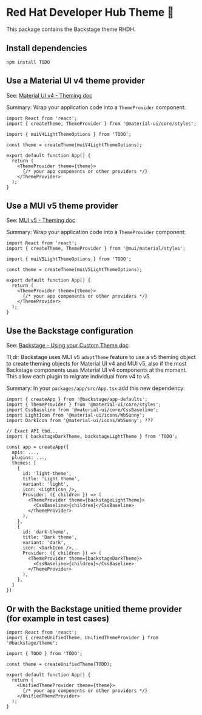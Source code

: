 # Red Hat Developer Hub Theme 🎨

This package contains the Backstage theme RHDH.

## Install dependencies

```
npm install TODO
```

## Use a Material UI v4 theme provider

See: [Material UI v4 - Theming doc](https://v4.mui.com/customization/theming/)

Summary: Wrap your application code into a `ThemeProvider` component:

```tsx
import React from 'react';
import { createTheme, ThemeProvider } from '@material-ui/core/styles';

import { muiV4LightThemeOptions } from 'TODO';

const theme = createTheme(muiV4LightThemeOptions);

export default function App() {
  return (
    <ThemeProvider theme={theme}>
      {/* your app components or other providers */}
    </ThemeProvider>
  );
}
```

## Use a MUI v5 theme provider

See: [MUI v5 - Theming doc](https://mui.com/material-ui/customization/theming/)

Summary: Wrap your application code into a `ThemeProvider` component:

```tsx
import React from 'react';
import { createTheme, ThemeProvider } from '@mui/material/styles';

import { muiV5LightThemeOptions } from 'TODO';

const theme = createTheme(muiV5LightThemeOptions);

export default function App() {
  return (
    <ThemeProvider theme={theme}>
      {/* your app components or other providers */}
    </ThemeProvider>
  );
}
```

## Use the Backstage configuration

See: [Backstage - Using your Custom Theme doc](https://backstage.io/docs/getting-started/app-custom-theme/#using-your-custom-theme)

Tl;dr: Backstage uses MUI v5 `adaptTheme` feature to use a v5 theming object to create theming objects for Material UI v4 and MUI v5, also if the most Backstage components uses Material UI v4 components at the moment. This allow each plugin to migrate individual from v4 to v5.

Summary: In your `packages/app/src/App.tsx` add this new dependency:

```tsx
import { createApp } from '@backstage/app-defaults';
import { ThemeProvider } from '@material-ui/core/styles';
import CssBaseline from '@material-ui/core/CssBaseline';
import LightIcon from '@material-ui/icons/WbSunny';
import DarkIcon from '@material-ui/icons/WbSunny'; ???

// Exact API tbd...
import { backstageDarkTheme, backstageLightTheme } from 'TODO';

const app = createApp({
  apis: ...,
  plugins: ...,
  themes: [
    {
      id: 'light-theme',
      title: 'Light theme',
      variant: 'light',
      icon: <LightIcon />,
      Provider: ({ children }) => (
        <ThemeProvider theme={backstageLightTheme}>
          <CssBaseline>{children}</CssBaseline>
        </ThemeProvider>
      ),
    },
    {
      id: 'dark-theme',
      title: 'Dark theme',
      variant: 'dark',
      icon: <DarkIcon />,
      Provider: ({ children }) => (
        <ThemeProvider theme={backstageDarkTheme}>
          <CssBaseline>{children}</CssBaseline>
        </ThemeProvider>
      ),
    },
  ]
})
```

## Or with the Backstage unitied theme provider (for example in test cases)

```tsx
import React from 'react';
import { createUnifiedTheme, UnifiedThemeProvider } from '@backstage/theme';

import { TODO } from 'TODO';

const theme = createUnifiedTheme(TODO);

export default function App() {
  return (
    <UnifiedThemeProvider theme={theme}>
      {/* your app components or other providers */}
    </UnifiedThemeProvider>
  );
}
```

